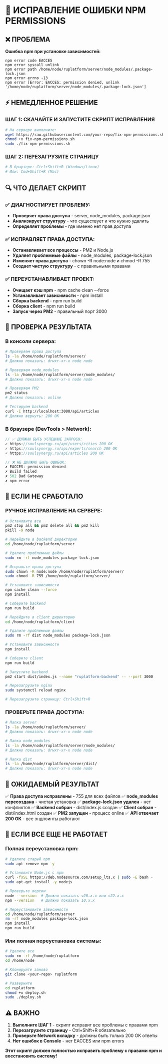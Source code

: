 # 🚨 ИСПРАВЛЕНИЕ ОШИБКИ NPM PERMISSIONS

## ❌ ПРОБЛЕМА
**Ошибка npm при установке зависимостей:**
```
npm error code EACCES
npm error syscall unlink
npm error path /home/node/ruplatform/server/node_modules/.package-lock.json
npm error errno -13
npm error [Error: EACCES: permission denied, unlink '/home/node/ruplatform/server/node_modules/.package-lock.json']
```

## ⚡ НЕМЕДЛЕННОЕ РЕШЕНИЕ

### ШАГ 1: СКАЧАЙТЕ И ЗАПУСТИТЕ СКРИПТ ИСПРАВЛЕНИЯ
```bash
# На сервере выполните:
wget https://raw.githubusercontent.com/your-repo/fix-npm-permissions.sh
chmod +x fix-npm-permissions.sh
sudo ./fix-npm-permissions.sh
```

### ШАГ 2: ПЕРЕЗАГРУЗИТЕ СТРАНИЦУ
```bash
# В браузере: Ctrl+Shift+R (Windows/Linux)
# Или: Cmd+Shift+R (Mac)
```

## 🔍 ЧТО ДЕЛАЕТ СКРИПТ

### ✅ ДИАГНОСТИРУЕТ ПРОБЛЕМУ:
- **Проверяет права доступа** - server, node_modules, package.json
- **Анализирует структуру** - что существует и что нужно удалить
- **Определяет проблемы** - где именно нет прав доступа

### ✅ ИСПРАВЛЯЕТ ПРАВА ДОСТУПА:
- **Останавливает все процессы** - PM2 и Node.js
- **Удаляет проблемные файлы** - node_modules, package-lock.json
- **Изменяет права доступа** - chown -R node:node и chmod -R 755
- **Создает чистую структуру** - с правильными правами

### ✅ ПЕРЕУСТАНАВЛИВАЕТ ПРОЕКТ:
- **Очищает кэш npm** - npm cache clean --force
- **Устанавливает зависимости** - npm install
- **Сборка backend** - npm run build
- **Сборка client** - npm run build
- **Запуск через PM2** - правильный порт 3000

## 🧪 ПРОВЕРКА РЕЗУЛЬТАТА

### В консоли сервера:
```bash
# Проверяем права доступа
ls -la /home/node/ruplatform/server/
# Должно показать: drwxr-xr-x node node

# Проверяем node_modules
ls -la /home/node/ruplatform/server/node_modules/
# Должно показать: drwxr-xr-x node node

# Проверяем PM2
pm2 status
# Должно показать: online

# Тестируем backend
curl -I http://localhost:3000/api/articles
# Должно вернуть: 200 OK
```

### В браузере (DevTools > Network):
```javascript
// ✅ ДОЛЖНЫ БЫТЬ УСПЕШНЫЕ ЗАПРОСЫ:
✓ https://soulsynergy.ru/api/users/cities 200 OK
✓ https://soulsynergy.ru/api/experts/search 200 OK
✓ https://soulsynergy.ru/api/articles 200 OK

// ❌ НЕ ДОЛЖНО БЫТЬ ОШИБОК:
✗ EACCES: permission denied
✗ Build failed
✗ 502 Bad Gateway
✗ npm error
```

## 🚨 ЕСЛИ НЕ СРАБОТАЛО

### РУЧНОЕ ИСПРАВЛЕНИЕ НА СЕРВЕРЕ:
```bash
# Остановите все
pm2 stop all && pm2 delete all && pm2 kill
pkill -9 node

# Перейдите в backend директорию
cd /home/node/ruplatform/server

# Удалите проблемные файлы
sudo rm -rf node_modules package-lock.json

# Исправьте права доступа
sudo chown -R node:node /home/node/ruplatform/server/
sudo chmod -R 755 /home/node/ruplatform/server/

# Установите зависимости
npm cache clean --force
npm install

# Соберите backend
npm run build

# Перейдите в client директорию
cd /home/node/ruplatform/client

# Удалите проблемные файлы
sudo rm -rf dist node_modules package-lock.json

# Установите зависимости
npm install

# Соберите client
npm run build

# Запустите backend
pm2 start dist/index.js --name "ruplatform-backend" -- --port 3000

# Перезагрузите nginx
sudo systemctl reload nginx

# Перезагрузите страницу: Ctrl+Shift+R
```

### ПРОВЕРЬТЕ ПРАВА ДОСТУПА:
```bash
# Папка server
ls -la /home/node/ruplatform/server/
# Должно показать: drwxr-xr-x node node

# Папка node_modules
ls -la /home/node/ruplatform/server/node_modules/
# Должно показать: drwxr-xr-x node node

# Папка dist
ls -la /home/node/ruplatform/server/dist/
# Должно показать: drwxr-xr-x node node
```

## 🎯 ОЖИДАЕМЫЙ РЕЗУЛЬТАТ

✅ **Права доступа исправлены** - 755 для всех файлов
✅ **node_modules пересоздана** - чистая установка
✅ **package-lock.json удален** - нет конфликтов
✅ **Backend собран** - dist/index.js создан
✅ **Client собран** - dist/index.html создан
✅ **PM2 запущен** - процесс online
✅ **API отвечает 200 OK** - все эндпоинты работают

## 🔧 ЕСЛИ ВСЕ ЕЩЕ НЕ РАБОТАЕТ

### Полная переустановка npm:
```bash
# Удалите старый npm
sudo apt remove npm -y

# Установите Node.js с npm
curl -fsSL https://deb.nodesource.com/setup_lts.x | sudo -E bash -
sudo apt-get install -y nodejs

# Проверьте версии
node --version  # Должно показать v20.x.x или v22.x.x
npm --version   # Должно показать 10.x.x

# Переустановите зависимости
cd /home/node/ruplatform/server
rm -rf node_modules package-lock.json
npm install
npm run build
```

### Или полная переустановка системы:
```bash
# Удалите все
sudo rm -rf /home/node/ruplatform
cd /home/node

# Клонируйте заново
git clone <your-repo> ruplatform

# Разверните
cd ruplatform
chmod +x deploy.sh
sudo ./deploy.sh
```

## ⚠️ ВАЖНО

1. **Выполните ШАГ 1** - скрипт исправит все проблемы с правами npm
2. **Перезагрузите страницу** - Ctrl+Shift+R обязательно
3. **Проверьте Network вкладку** - должны быть только 200 OK ответы
4. **Нет ошибок в Console** - нет EACCES или npm errors

**Этот скрипт должен полностью исправить проблему с правами npm и восстановить систему!**
